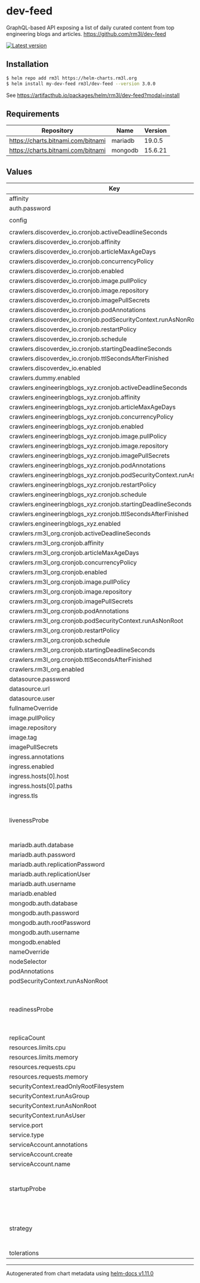 # dev-feed

GraphQL-based API exposing a list of daily curated content from top engineering blogs and articles.
https://github.com/rm3l/dev-feed

[![Latest version](https://img.shields.io/badge/latest_version-3.0.0-blue)](https://artifacthub.io/packages/helm/rm3l/dev-feed)

## Installation

```bash
$ helm repo add rm3l https://helm-charts.rm3l.org
$ helm install my-dev-feed rm3l/dev-feed --version 3.0.0
```

See https://artifacthub.io/packages/helm/rm3l/dev-feed?modal=install

## Requirements

| Repository | Name | Version |
|------------|------|---------|
| https://charts.bitnami.com/bitnami | mariadb | 19.0.5 |
| https://charts.bitnami.com/bitnami | mongodb | 15.6.21 |

## Values

| Key | Type | Default | Description |
|-----|------|---------|-------------|
| affinity | object | `{}` |  |
| auth.password | string | `"r3allyPl34s3Ch4ng3M3"` |  |
| config | string | `"logging.level.org.rm3l.devfeed=INFO\ndatasource.poolSize=2\nexecutor.thread-pool.size=20\n#article.screenshot.service=pagespeedonline\n#pagespeedonline.api.timeoutSeconds=300\n"` |  |
| crawlers.discoverdev_io.cronjob.activeDeadlineSeconds | int | `1800` |  |
| crawlers.discoverdev_io.cronjob.affinity | object | `{}` |  |
| crawlers.discoverdev_io.cronjob.articleMaxAgeDays | int | `365` |  |
| crawlers.discoverdev_io.cronjob.concurrencyPolicy | string | `"Forbid"` |  |
| crawlers.discoverdev_io.cronjob.enabled | bool | `false` |  |
| crawlers.discoverdev_io.cronjob.image.pullPolicy | string | `"IfNotPresent"` |  |
| crawlers.discoverdev_io.cronjob.image.repository | string | `"rm3l/dev-feed-crawler-discoverdev_io"` |  |
| crawlers.discoverdev_io.cronjob.imagePullSecrets | list | `[]` |  |
| crawlers.discoverdev_io.cronjob.podAnnotations | object | `{}` |  |
| crawlers.discoverdev_io.cronjob.podSecurityContext.runAsNonRoot | bool | `true` |  |
| crawlers.discoverdev_io.cronjob.restartPolicy | string | `"OnFailure"` |  |
| crawlers.discoverdev_io.cronjob.schedule | string | `"0 0 * * 0"` |  |
| crawlers.discoverdev_io.cronjob.startingDeadlineSeconds | int | `3600` |  |
| crawlers.discoverdev_io.cronjob.ttlSecondsAfterFinished | int | `900` |  |
| crawlers.discoverdev_io.enabled | bool | `true` |  |
| crawlers.dummy.enabled | bool | `false` |  |
| crawlers.engineeringblogs_xyz.cronjob.activeDeadlineSeconds | int | `1800` |  |
| crawlers.engineeringblogs_xyz.cronjob.affinity | object | `{}` |  |
| crawlers.engineeringblogs_xyz.cronjob.articleMaxAgeDays | int | `365` |  |
| crawlers.engineeringblogs_xyz.cronjob.concurrencyPolicy | string | `"Forbid"` |  |
| crawlers.engineeringblogs_xyz.cronjob.enabled | bool | `false` |  |
| crawlers.engineeringblogs_xyz.cronjob.image.pullPolicy | string | `"IfNotPresent"` |  |
| crawlers.engineeringblogs_xyz.cronjob.image.repository | string | `"rm3l/dev-feed-crawler-engineeringblogs_xyz"` |  |
| crawlers.engineeringblogs_xyz.cronjob.imagePullSecrets | list | `[]` |  |
| crawlers.engineeringblogs_xyz.cronjob.podAnnotations | object | `{}` |  |
| crawlers.engineeringblogs_xyz.cronjob.podSecurityContext.runAsNonRoot | bool | `true` |  |
| crawlers.engineeringblogs_xyz.cronjob.restartPolicy | string | `"OnFailure"` |  |
| crawlers.engineeringblogs_xyz.cronjob.schedule | string | `"*/30 * * * *"` |  |
| crawlers.engineeringblogs_xyz.cronjob.startingDeadlineSeconds | int | `3600` |  |
| crawlers.engineeringblogs_xyz.cronjob.ttlSecondsAfterFinished | int | `900` |  |
| crawlers.engineeringblogs_xyz.enabled | bool | `true` |  |
| crawlers.rm3l_org.cronjob.activeDeadlineSeconds | int | `1800` |  |
| crawlers.rm3l_org.cronjob.affinity | object | `{}` |  |
| crawlers.rm3l_org.cronjob.articleMaxAgeDays | int | `365` |  |
| crawlers.rm3l_org.cronjob.concurrencyPolicy | string | `"Forbid"` |  |
| crawlers.rm3l_org.cronjob.enabled | bool | `false` |  |
| crawlers.rm3l_org.cronjob.image.pullPolicy | string | `"IfNotPresent"` |  |
| crawlers.rm3l_org.cronjob.image.repository | string | `"rm3l/dev-feed-crawler-rm3l_org"` |  |
| crawlers.rm3l_org.cronjob.imagePullSecrets | list | `[]` |  |
| crawlers.rm3l_org.cronjob.podAnnotations | object | `{}` |  |
| crawlers.rm3l_org.cronjob.podSecurityContext.runAsNonRoot | bool | `true` |  |
| crawlers.rm3l_org.cronjob.restartPolicy | string | `"OnFailure"` |  |
| crawlers.rm3l_org.cronjob.schedule | string | `"0 0 * * *"` |  |
| crawlers.rm3l_org.cronjob.startingDeadlineSeconds | int | `3600` |  |
| crawlers.rm3l_org.cronjob.ttlSecondsAfterFinished | int | `900` |  |
| crawlers.rm3l_org.enabled | bool | `true` |  |
| datasource.password | string | `""` |  |
| datasource.url | string | `""` |  |
| datasource.user | string | `""` |  |
| fullnameOverride | string | `""` |  |
| image.pullPolicy | string | `"IfNotPresent"` |  |
| image.repository | string | `"rm3l/dev-feed-api"` |  |
| image.tag | string | `""` |  |
| imagePullSecrets | list | `[]` |  |
| ingress.annotations | object | `{}` |  |
| ingress.enabled | bool | `false` |  |
| ingress.hosts[0].host | string | `"dev-feed-api.local"` |  |
| ingress.hosts[0].paths | list | `[]` |  |
| ingress.tls | list | `[]` |  |
| livenessProbe | object | `{"initialDelaySeconds":3,"periodSeconds":90,"timeoutSeconds":10}` | Configure the liveness healthcheck for the containers |
| mariadb.auth.database | string | `"dev-feed"` |  |
| mariadb.auth.password | string | `"pl34s3Ch4ng3M3"` |  |
| mariadb.auth.replicationPassword | string | `"pl34s3Ch4ng3M3"` |  |
| mariadb.auth.replicationUser | string | `"replicator"` |  |
| mariadb.auth.username | string | `"db-user"` |  |
| mariadb.enabled | bool | `true` |  |
| mongodb.auth.database | string | `"dev-feed"` |  |
| mongodb.auth.password | string | `"pl34s3Ch4ng3M3"` |  |
| mongodb.auth.rootPassword | string | `"pl34s3Ch4ng3M3"` |  |
| mongodb.auth.username | string | `"db-user"` |  |
| mongodb.enabled | bool | `false` |  |
| nameOverride | string | `""` |  |
| nodeSelector | object | `{}` |  |
| podAnnotations | object | `{}` |  |
| podSecurityContext.runAsNonRoot | bool | `true` |  |
| readinessProbe | object | `{"initialDelaySeconds":3,"periodSeconds":4,"timeoutSeconds":10}` | Configure the readiness healthcheck for the containers |
| replicaCount | int | `1` |  |
| resources.limits.cpu | string | `"500m"` |  |
| resources.limits.memory | string | `"2048Mi"` |  |
| resources.requests.cpu | string | `"500m"` |  |
| resources.requests.memory | string | `"1024Mi"` |  |
| securityContext.readOnlyRootFilesystem | bool | `true` |  |
| securityContext.runAsGroup | int | `65534` |  |
| securityContext.runAsNonRoot | bool | `true` |  |
| securityContext.runAsUser | int | `65534` |  |
| service.port | int | `28080` |  |
| service.type | string | `"ClusterIP"` |  |
| serviceAccount.annotations | object | `{}` |  |
| serviceAccount.create | bool | `true` |  |
| serviceAccount.name | string | `nil` |  |
| startupProbe | object | `{"failureThreshold":10,"initialDelaySeconds":180,"periodSeconds":4,"timeoutSeconds":10}` | Configure the startup healthcheck for the containers |
| strategy | object | `{}` | Strategy used to replace old Pods by new ones |
| tolerations | list | `[]` |  |

----------------------------------------------
Autogenerated from chart metadata using [helm-docs v1.11.0](https://github.com/norwoodj/helm-docs/releases/v1.11.0)